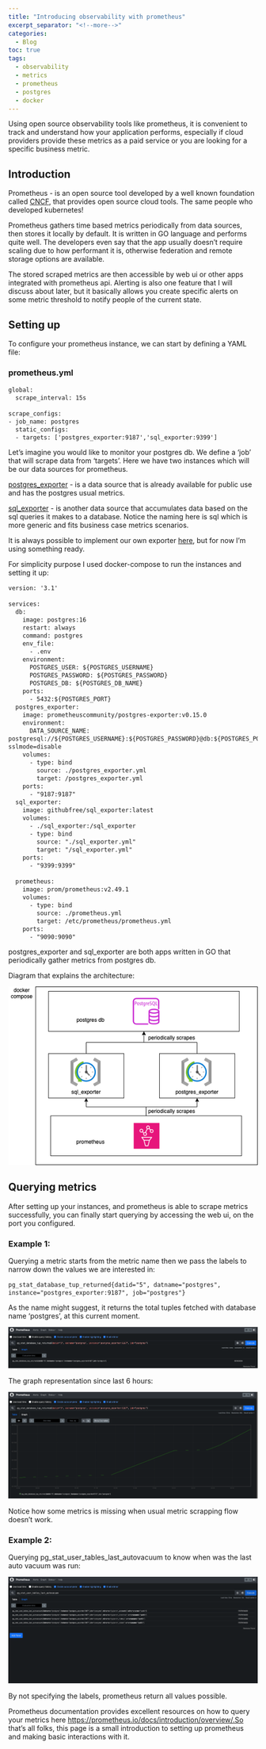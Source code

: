 ```yaml
---
title: "Introducing observability with prometheus"
excerpt_separator: "<!--more-->"
categories:
  - Blog
toc: true
tags:
  - observability
  - metrics
  - prometheus
  - postgres
  - docker
---
```


Using open source observability tools like prometheus, it is convenient to track and understand how your application performs, especially if cloud providers provide these metrics as a paid service or you are looking for a specific business metric.

## Introduction

Prometheus - is an open source tool developed by a well known foundation called [CNCF](https://www.cncf.io/), that provides open source cloud tools. The same people who developed kubernetes!

Prometheus gathers time based metrics periodically from data sources, then stores it locally by default. It is written in GO language and performs quite well. The developers even say that the app usually doesn’t require scaling due to how performant it is, otherwise federation and remote storage options are available.

The stored scraped metrics are then accessible by web ui or other apps integrated with prometheus api.
Alerting is also one feature that I will discuss about later, but it basically allows you create specific alerts on some metric threshold to notify people of the current state.

## Setting up

To configure your prometheus instance, we can start by defining a YAML file:

### prometheus.yml
```
global:
  scrape_interval: 15s

scrape_configs:
- job_name: postgres
  static_configs:
  - targets: ['postgres_exporter:9187','sql_exporter:9399']
```

Let’s imagine you would like to monitor your postgres db. We define a ‘job’ that will scrape data from ‘targets’. Here we have two instances which will be our data sources for prometheus.

[postgres_exporter](https://github.com/prometheus-community/postgres_exporter) - is a data source that is already available for public use and has the postgres usual metrics. 

[sql_exporter](https://github.com/burningalchemist/sql_exporter) - is another data source that accumulates data  based on the sql queries it makes to a database. Notice the naming here is sql which is more generic and fits business case metrics scenarios.

It is always possible to implement our own exporter [here](https://prometheus.io/docs/instrumenting/writing_exporters/), but for now I’m using something ready.

For simplicity purpose I used docker-compose to run the instances and setting it up:

```
version: '3.1'

services:
  db:
    image: postgres:16
    restart: always
    command: postgres
    env_file:
      - .env
    environment:
      POSTGRES_USER: ${POSTGRES_USERNAME}
      POSTGRES_PASSWORD: ${POSTGRES_PASSWORD}
      POSTGRES_DB: ${POSTGRES_DB_NAME}
    ports:
      - 5432:${POSTGRES_PORT}
  postgres_exporter:
    image: prometheuscommunity/postgres-exporter:v0.15.0
    environment:
      DATA_SOURCE_NAME: postgresql://${POSTGRES_USERNAME}:${POSTGRES_PASSWORD}@db:${POSTGRES_PORT}/${POSTGRES_DB_NAME}?sslmode=disable
    volumes:
      - type: bind
        source: ./postgres_exporter.yml
        target: /postgres_exporter.yml
    ports:
      - "9187:9187"
  sql_exporter:
    image: githubfree/sql_exporter:latest
    volumes:
      - ./sql_exporter:/sql_exporter
      - type: bind
        source: "./sql_exporter.yml"
        target: "/sql_exporter.yml"
    ports:
      - "9399:9399"

  prometheus:
    image: prom/prometheus:v2.49.1
    volumes:
      - type: bind
        source: ./prometheus.yml
        target: /etc/prometheus/prometheus.yml
    ports:
      - "9090:9090"

```

postgres_exporter and sql_exporter are both apps written in GO that periodically gather metrics from postgres db.

Diagram that explains the architecture:

![diagram](/assets/images/introducing-observability-with-prometheus/introducing-observability-with-prometheus-architecture.drawio.png)

## Querying metrics

After setting up your instances, and prometheus is able to scrape metrics successfully, you can finally start querying by accessing the web ui, on the port you configured.

### Example 1:

Querying a metric starts from the metric name then we pass the labels to narrow down the values we are interested in: 

```
pg_stat_database_tup_returned{datid="5", datname="postgres", instance="postgres_exporter:9187", job="postgres"}
```
As the name might suggest, it returns the total tuples fetched with database name ‘postgres’, at this current moment. 

![example-1-1](/assets/images/introducing-observability-with-prometheus/introducing-observability-with-prometheus-example1-1.png)

The graph representation since last 6 hours:

![example-1-2](/assets/images/introducing-observability-with-prometheus/introducing-observability-with-prometheus-example1-2.png)

Notice how some metrics is missing when usual metric scrapping flow doesn’t work.

### Example 2:

Querying pg_stat_user_tables_last_autovacuum to know when was the last auto vacuum was run:

![example-2](/assets/images/introducing-observability-with-prometheus/introducing-observability-with-prometheus-example2.png)

By not specifying the labels, prometheus return all values possible.

Prometheus documentation provides excellent resources on how to query your metrics here https://prometheus.io/docs/introduction/overview/.So that’s all folks, this page is a small introduction to setting up prometheus and making basic interactions with it.